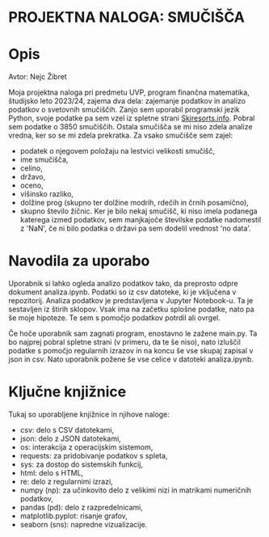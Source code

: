 # PROJEKTNA NALOGA: SMUČIŠČA

# Opis
Avtor: Nejc Žibret

Moja projektna naloga pri predmetu UVP, program finančna matematika, študijsko leto 2023/24, zajema dva dela: zajemanje podatkov in analizo podatkov o svetovnih smučiščih. Zanjo sem uporabil programski jezik Python, svoje podatke pa sem vzel iz spletne strani [Skiresorts.info](https://www.skiresort.info/). Pobral sem podatke o 3850 smučiščih. Ostala smučišča se mi niso zdela analize vredna, ker so se mi zdela prekratka. Za vsako smučišče sem zajel:
- podatek o njegovem položaju na lestvici velikosti smučišč,
- ime smučišča,
- celino,
- državo,
- oceno,
- višinsko razliko,
- dolžine prog (skupno ter dolžine modrih, rdečih in črnih posamično),
- skupno število žičnic.
Ker je bilo nekaj smučišč, ki niso imela podanega katerega izmed podatkov, sem manjkajoče številske podatke nadomestil z 'NaN', če ni bilo podatka o državi pa sem dodelil vrednost 'no data'.

# Navodila za uporabo
Uporabnik si lahko ogleda analizo podatkov tako, da preprosto odpre dokument analiza.ipynb. Podatki so iz csv datoteke, ki je vključena v repozitorij. Analiza podatkov je predstavljena v Jupyter Notebook-u. Ta je sestavljen iz štirih sklopov. Vsak ima na začetku splošne podatke, nato pa še moje hipoteze. Te sem s pomočjo podatkov potrdil ali ovrgel.

Če hoče uporabnik sam zagnati program, enostavno le zažene main.py. Ta bo najprej pobral spletne strani (v primeru, da te še niso), nato izluščil podatke s pomočjo regularnih izrazov in na koncu še vse skupaj zapisal v json in csv. Nato uporabnik požene še vse celice v datoteki analiza.ipynb.

# Ključne knjižnice
Tukaj so uporabljene knjižnice in njihove naloge:
- csv: delo s CSV datotekami,
- json: delo z JSON datotekami,
- os: interakcija z operacijskim sistemom,
- requests: za pridobivanje podatkov s spleta,
- sys: za dostop do sistemskih funkcij,
- html: delo s HTML,
- re: delo z regularnimi izrazi,
- numpy (np): za učinkovito delo z velikimi nizi in matrikami numeričnih podatkov,
- pandas (pd): delo z razpredelnicami,
- matplotlib.pyplot: risanje grafov,
- seaborn (sns): napredne vizualizacije.